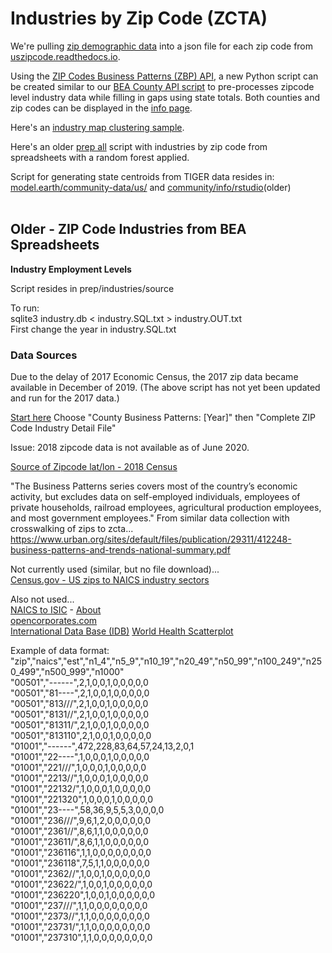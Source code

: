# Industries by Zip Code (ZCTA)

We're pulling [zip demographic data](../../zip/io/) into a json file for each zip code from [uszipcode.readthedocs.io](https://uszipcode.readthedocs.io/01-Tutorial/index.html).  

Using the [ZIP Codes Business Patterns (ZBP) API](https://www.census.gov/data/developers/data-sets/cbp-nonemp-zbp/zbp-api.html), a new Python script can be created similar to our [BEA County API script](../../localsite/info/data/) to pre-processes zipcode level industry data while filling in gaps using state totals. Both counties and zip codes can be displayed in the [info page](../info/).  

Here's an [industry map clustering sample](../../community/zip/leaflet/#columns=JobsAgriculture:50;JobsManufacturing:50).   

Here's an older [prep all](../prep/all/) script with industries by zip code from spreadsheets with a random forest applied. 

Script for generating state centroids from TIGER data resides in:  
[model.earth/community-data/us/](https://model.earth/community-data/us/) and 
[community/info/rstudio](../info/rstudio)(older)  
<br>



## Older - ZIP Code Industries from BEA Spreadsheets



<b>Industry Employment Levels</b><br>

Script resides in prep/industries/source

To run:  
sqlite3 industry.db < industry.SQL.txt > industry.OUT.txt  
First change the year in industry.SQL.txt  

### Data Sources

Due to the delay of 2017 Economic Census, the 2017 zip data became available in December of 2019. (The above script has not yet been updated and run for the 2017 data.)  
<!--
Companies per industry within each zipcode. Normally these are available annually at the end April, but the [ 2019 release will be in November and December](https://www.census.gov/programs-surveys/cbp/news-updates/updates/dec-2018.html) due to the delay of 2017 Economic Census.  
-->
[Start here](https://www.census.gov/programs-surveys/cbp/data/datasets.html) 
Choose "County Business Patterns: [Year]" then "Complete ZIP Code Industry Detail File"  

Issue: 2018 zipcode data is not available as of June 2020.  

[Source of Zipcode lat/lon - 2018 Census](https://www.census.gov/geo/maps-data/data/gazetteer2018.html)  


"The Business Patterns series covers most of the country’s economic activity, but
excludes data on self-employed individuals, employees of private households, railroad
employees, agricultural production employees, and most government employees."
From similar data collection with crosswalking of zips to zcta...  
https://www.urban.org/sites/default/files/publication/29311/412248-business-patterns-and-trends-national-summary.pdf


Not currently used (similar, but no file download)...  
[Census.gov - US zips to NAICS industry sectors](https://www.census.gov/data/developers/data-sets/cbp-nonemp-zbp/zbp-api.html)   

Also not used...  
[NAICS to ISIC](https://www.census.gov/eos/www/naics/concordances/concordances.html) -
[About](https://blog.opencorporates.com/2018/01/18/new-feature-global-industry-codes/)  
[opencorporates.com](https://opencorporates.com/info/networks)  
[International Data Base (IDB)](https://www.census.gov/programs-surveys/international-programs/about/idb.html)
[World Health Scatterplot](http://bl.ocks.org/msbarry/9911363)

Example of data format:  
"zip","naics","est","n1_4","n5_9","n10_19","n20_49","n50_99","n100_249","n250_499","n500_999","n1000"  
"00501","------",2,1,0,0,1,0,0,0,0,0  
"00501","81----",2,1,0,0,1,0,0,0,0,0  
"00501","813///",2,1,0,0,1,0,0,0,0,0  
"00501","8131//",2,1,0,0,1,0,0,0,0,0  
"00501","81311/",2,1,0,0,1,0,0,0,0,0  
"00501","813110",2,1,0,0,1,0,0,0,0,0  
"01001","------",472,228,83,64,57,24,13,2,0,1  
"01001","22----",1,0,0,0,1,0,0,0,0,0  
"01001","221///",1,0,0,0,1,0,0,0,0,0  
"01001","2213//",1,0,0,0,1,0,0,0,0,0  
"01001","22132/",1,0,0,0,1,0,0,0,0,0  
"01001","221320",1,0,0,0,1,0,0,0,0,0  
"01001","23----",58,36,9,5,5,3,0,0,0,0  
"01001","236///",9,6,1,2,0,0,0,0,0,0  
"01001","2361//",8,6,1,1,0,0,0,0,0,0  
"01001","23611/",8,6,1,1,0,0,0,0,0,0  
"01001","236116",1,1,0,0,0,0,0,0,0,0  
"01001","236118",7,5,1,1,0,0,0,0,0,0  
"01001","2362//",1,0,0,1,0,0,0,0,0,0  
"01001","23622/",1,0,0,1,0,0,0,0,0,0  
"01001","236220",1,0,0,1,0,0,0,0,0,0  
"01001","237///",1,1,0,0,0,0,0,0,0,0  
"01001","2373//",1,1,0,0,0,0,0,0,0,0  
"01001","23731/",1,1,0,0,0,0,0,0,0,0  
"01001","237310",1,1,0,0,0,0,0,0,0,0  




